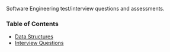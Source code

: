 Software Engineering test/interview questions and assessments.

### Table of Contents

- [Data Structures](data_structures)
- [Interview Questions](interview_questions)
